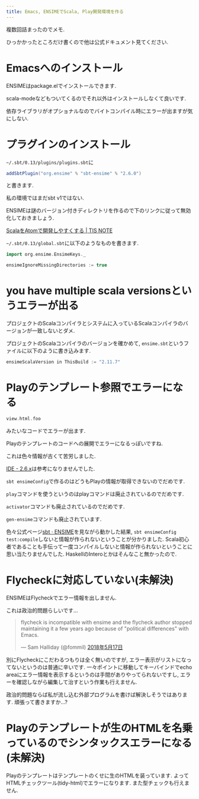 ```yaml
---
title: Emacs, ENSIMEでScala, Play開発環境を作る
---
```


複数回詰まったのでメモ.

ひっかかったところだけ書くので他は公式ドキュメント見てください.

# Emacsへのインストール

ENSIMEはpackage.elでインストールできます.

scala-modeなどもついてくるのでそれ以外はインストールしなくて良いです.

依存ライブラリがオプショナルなのでバイトコンパイル時にエラーが出ますが気にしない.

# プラグインのインストール

`~/.sbt/0.13/plugins/plugins.sbt`に

~~~scala
addSbtPlugin("org.ensime" % "sbt-ensime" % "2.6.0")
~~~

と書きます.

私の環境ではまだsbt v1ではない.

ENSIMEは謎のバージョン付きディレクトリを作るので下のリンクに従って無効化しておきましょう.

[ScalaをAtomで開発しやすくする | TIS NOTE](https://tisnote.com/scala-atom/)

`~/.sbt/0.13/global.sbt`に以下のようなものを書きます.

~~~scala
import org.ensime.EnsimeKeys._

ensimeIgnoreMissingDirectories := true
~~~

# you have multiple scala versionsというエラーが出る

プロジェクトのScalaコンパイラとシステムに入っているScalaコンパイラのバージョンが一致しないとダメ.

プロジェクトのScalaコンパイラのバージョンを確かめて,
`ensime.sbt`というファイルに以下のように書き込みます.

~~~scala
ensimeScalaVersion in ThisBuild := "2.11.7"
~~~

# Playのテンプレート参照でエラーになる

~~~scala
view.html.foo
~~~

みたいなコードでエラーが出ます.

Playのテンプレートのコードへの展開でエラーになるっぽいですね.

これは色々情報が古くて苦労しました.

[IDE - 2.6.x](https://www.playframework.com/documentation/2.6.x/IDE)は参考になりませんでした.

`sbt ensimeConfig`で作るのはどうもPlayの情報が取得できないのでだめです.

`play`コマンドを使うというのはplayコマンドは廃止されているのでだめです.

`activator`コマンドも廃止されているのでだめです.

`gen-ensime`コマンドも廃止されています.

色々公式ページ[sbt · ENSIME](http://ensime.github.io/build_tools/sbt/)を見ながら動かした結果,
`sbt ensimeConfig test:compile`しないと情報が作られないということが分かりました.
Scala初心者であることも手伝って一度コンパイルしないと情報が作られないということに思い当たりませんでした.
HaskellのInteroとかはそんなこと無かったので.

# Flycheckに対応していない(未解決)

ENSIMEはFlycheckでエラー情報を出しません.

これは政治的問題らしいです…

<blockquote class="twitter-tweet" data-lang="ja"><p lang="en" dir="ltr">flycheck is incompatible with ensime and the flycheck author stopped maintaining it a few years ago because of &quot;political differences&quot; with Emacs.</p>&mdash; Sam Halliday (@fommil) <a href="https://twitter.com/fommil/status/997033286844276736?ref_src=twsrc%5Etfw">2018年5月17日</a></blockquote>

別にFlycheckにこだわるつもりは全く無いのですが,
エラー表示がリストになってないというのは普通に辛いです.
一々ポイントに移動してキーバインドでecho areaにエラー情報を表示するというのは手間がありやってられないですし,
エラーを確認しながら編集して治すという作業も行えません.

政治的問題ならば私が流し込む外部プログラムを書けば解決しそうではあります.
頑張って書きますか…?

# Playのテンプレートが生のHTMLを名乗っているのでシンタックスエラーになる(未解決)

Playのテンプレートはテンプレートのくせに生のHTMLを装っています.
よってHTMLチェックツール(tidy-html)でエラーになります.
また型チェックも行えません.
